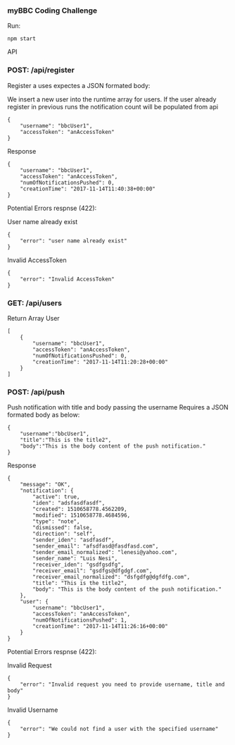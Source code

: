 ### myBBC Coding Challenge

Run:

````
npm start
````

API

### POST: /api/register

Register a uses expectes a JSON formated body:

We insert a new user into the runtime array for users. If the user already register in previous runs the notification count will be populated from api

````
{
	"username": "bbcUser1",
	"accessToken": "anAccessToken" 
}
````

Response

````
{
    "username": "bbcUser1",
    "accessToken": "anAccessToken",
    "numOfNotificationsPushed": 0,
    "creationTime": "2017-11-14T11:40:38+00:00"
}
````

Potential Errors respnse (422):

User name already exist

````
{
    "error": "user name already exist"
}
````


Invalid AccessToken

````
{
    "error": "Invalid AccessToken"
}
````



### GET: /api/users

Return Array User

````
[
    {
        "username": "bbcUser1",
        "accessToken": "anAccessToken",
        "numOfNotificationsPushed": 0,
        "creationTime": "2017-11-14T11:20:28+00:00"
    }
]
````


### POST: /api/push

Push notification with title and body passing the username
Requires a JSON formated body as below:

````
{
	"username":"bbcUser1",
	"title":"This is the title2",
	"body":"This is the body content of the push notification."
}
````

Response

````
{
    "message": "OK",
    "notification": {
        "active": true,
        "iden": "adsfasdfasdf",
        "created": 1510658778.4562209,
        "modified": 1510658778.4684596,
        "type": "note",
        "dismissed": false,
        "direction": "self",
        "sender_iden": "asdfasdf",
        "sender_email": "afsdfasd@fasdfasd.com",
        "sender_email_normalized": "lenesi@yahoo.com",
        "sender_name": "Luis Nesi",
        "receiver_iden": "gsdfgsdfg",
        "receiver_email": "gsdfgs@dfgdgf.com",
        "receiver_email_normalized": "dsfgdfg@dgfdfg.com",
        "title": "This is the title2",
        "body": "This is the body content of the push notification."
    },
    "user": {
        "username": "bbcUser1",
        "accessToken": "anAccessToken",
        "numOfNotificationsPushed": 1,
        "creationTime": "2017-11-14T11:26:16+00:00"
    }
}
````

Potential Errors respnse (422):

Invalid Request

````
{
    "error": "Invalid request you need to provide username, title and body"
}
````


Invalid Username

````
{
    "error": "We could not find a user with the specified username"
}
````